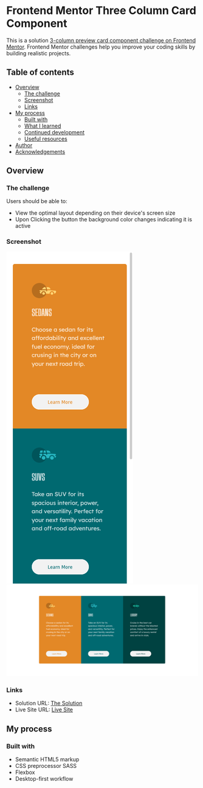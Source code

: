 # Frontend Mentor Three Column Card Component
This is a solution [3-column preview card component challenge on Frontend Mentor](https://www.frontendmentor.io/challenges/3column-preview-card-component-pH92eAR2-). Frontend Mentor challenges help you improve your coding skills by building realistic projects.

## Table of contents

- [Overview](#overview)
    - [The challenge](#the-challenge)
    - [Screenshot](#screenshot)
    - [Links](#links)
- [My process](#my-process)
    - [Built with](#built-with)
    - [What I learned](#what-i-learned)
    - [Continued development](#continued-development)
    - [Useful resources](#useful-resources)
- [Author](#author)
- [Acknowledgements](#acknowledgements)

## Overview

### The challenge

Users should be able to:

- View the optimal layout depending on their device's screen size
- Upon Clicking the button the background color changes indicating it is active

### Screenshot

![mobileviewscreenshot](./images/mobilescreenshot.png)
![desktop-screenshot](./images/desktop-screenshot.png)

### Links
- Solution URL: [The Solution]()
- Live Site URL: [Live Site](https://joekahora.github.io/3-columncard-component)


## My process

### Built with

- Semantic HTML5 markup
- CSS preprocessor SASS
- Flexbox
- Desktop-first workflow
